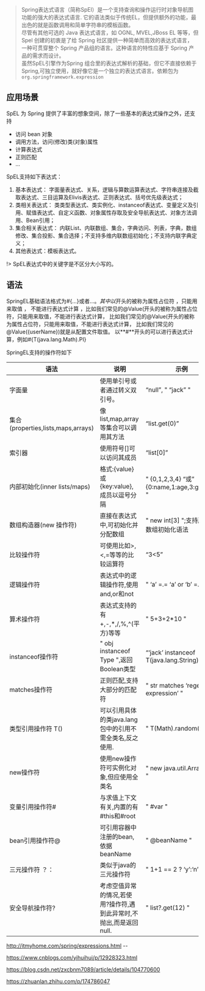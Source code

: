 > Spring表达式语言（简称SpEl）是一个支持查询和操作运行时对象导航图功能的强大的表达式语言. 
它的语法类似于传统EL，但提供额外的功能，最出色的就是函数调用和简单字符串的模板函数。  
尽管有其他可选的 Java 表达式语言，如 OGNL, MVEL,JBoss EL 等等，但 Spel 创建的初衷是了给 Spring 社区提供一种简单而高效的表达式语言，
一种可贯穿整个 Spring 产品组的语言。这种语言的特性应基于 Spring 产品的需求而设计。  
虽然SpEL引擎作为Spring 组合里的表达式解析的基础，但它不直接依赖于Spring,可独立使用，就好像它是一个独立的表达式语言。依赖包为 `org.springframework.expression`

## 应用场景
SpEL 为 Spring 提供了丰富的想象空间，除了一些基本的表达式操作之外，还支持
* 访问 bean 对象
* 调用方法，访问(修改)类(对象)属性
* 计算表达式
* 正则匹配
* ...

SpEL支持如下表达式：
1. 基本表达式： 字面量表达式、关系，逻辑与算数运算表达式、字符串连接及截取表达式、三目运算及Elivis表达式、正则表达式、括号优先级表达式；
2. 类相关表达式： 类类型表达式、类实例化、instanceof表达式、变量定义及引用、赋值表达式、自定义函数、对象属性存取及安全导航表达式、对象方法调用、Bean引用；
3. 集合相关表达式： 内联List、内联数组、集合，字典访问、列表，字典，数组修改、集合投影、集合选择；不支持多维内联数组初始化；不支持内联字典定义；
4. 其他表达式：模板表达式。

!> SpEL表达式中的关键字是不区分大小写的。

## 语法

SpringEL基础语法格式为#{...}或者${...}。其中以$开头的被称为属性占位符 ，只能用来取值 ，
不能进行表达式计算 ，比如我们常见的@Value(开头的被称为属性占位符，只能用来取值，不能进行表达式计算，
比如我们常见的@Value(开头的被称为属性占位符，只能用来取值，不能进行表达式计算，
比如我们常见的@Value({userName})就是从配置文件取值。
以**#**开头的可以进行表达式计算，例如#{T(java.lang.Math).PI}

SpringEL支持的操作符如下

语法 | 说明 | 示例
----|----|----
字面量 | 使用单引号或者通过转义双引号。 | “null”, " “jack” "
集合  (properties,lists,maps,arrays) | 像list,map,array等集合可以调用其方法 | “list.get(0)”
索引器 | 使用符号[]可以访问其成员 | “list[0]”
内部初始化(inner lists/maps) | 格式:{value}或{key:value},成员以逗号分隔 | " {0,1,2,3,4} “或” {0:name,1:age,3:gender} "
数组构造器(new 操作符) | 直接在表达式中,可初始化并分配数组 | " new int[3] ";支持所有的数组初始化语法
比较操作符 | 可使用比如>,<,=等等的比较运算符 | “3<5”
逻辑操作符 | 表达式中的逻辑操作符,使用and,or和not | " ‘a’ =.= ‘a’ or ‘b’ =.=‘c’ "
算术操作符 | 表达式支持的有+,-,*,/,%,^(平方)等等 | " 5+3+2*10 "
instanceof操作符 | " obj instanceof Type ",返回Boolean类型 | “‘jack’ instanceof T(java.lang.String)”
matches操作符 | 正则匹配,支持大部分的匹配符 | " str matches ‘regex expression’ "
类型引用操作符 T() | 可以引用具体的类java.lang包中的引用不需全类名,反之使用. | " T(Math).random() "
new操作符 | 使用new操作符可实例化对象,但应使用全类名 | " new java.util.ArrayLis() "
变量引用操作符# | 与求值上下文有关,内置的有#this和#root | " #var "
bean引用操作符@ | 可引用容器中注册的bean,依据beanName | " @beanName "
三元操作符 ？： | 类似于java的三元操作符 | " 1+1 == 2 ? ‘y’:‘n’ "
安全导航操作符? | 考虑空值异常的情况,若使用?操作符,遇到此异常时,不抛出,而是返回null. | " list?.get(12) "

http://itmyhome.com/spring/expressions.html     --

https://www.cnblogs.com/yihuihui/p/12928323.html

https://blog.csdn.net/zxcbnm7089/article/details/104770600

https://zhuanlan.zhihu.com/p/174786047